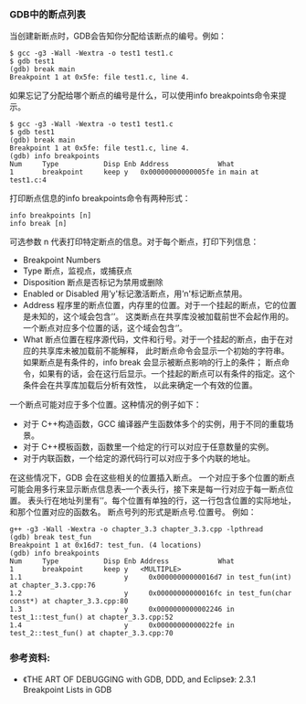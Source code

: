 ### GDB中的断点列表

当创建新断点时，GDB会告知你分配给该断点的编号。例如：

```
$ gcc -g3 -Wall -Wextra -o test1 test1.c
$ gdb test1
(gdb) break main
Breakpoint 1 at 0x5fe: file test1.c, line 4.
```

如果忘记了分配给哪个断点的编号是什么，可以使用info breakpoints命令来提示。

```
$ gcc -g3 -Wall -Wextra -o test1 test1.c
$ gdb test1
(gdb) break main
Breakpoint 1 at 0x5fe: file test1.c, line 4.
(gdb) info breakpoints
Num     Type           Disp Enb Address            What
1       breakpoint     keep y   0x00000000000005fe in main at test1.c:4
```

打印断点信息的info breakpoints命令有两种形式：
```
info breakpoints [n]
info break [n]
```
可选参数 n 代表打印特定断点的信息。对于每个断点，打印下列信息：
- Breakpoint Numbers
- Type 断点，监视点，或捕获点
- Disposition 断点是否标记为禁用或删除
- Enabled or Disabled 用’y'标记激活断点，用’n'标记断点禁用。
- Address 程序里的断点位置，内存里的位置。对于一个挂起的断点，它的位置是未知的，这个域会包含’<PENDING>’。
    这类断点在共享库没被加载前世不会起作用的。一个断点对应多个位置的话，这个域会包含‘<MULTPLE>’。
- What 断点位置在程序源代码，文件和行号。对于一个挂起的断点，由于在对应的共享库未被加载前不能解释，
    此时断点命令会显示一个初始的字符串。 如果断点是有条件的，info break 会显示被断点影响的行上的条件；
    断点命令，如果有的话，会在这行后显示。一个挂起的断点可以有条件的指定。这个条件会在共享库加载后分析有效性，
    以此来确定一个有效的位置。


一个断点可能对应于多个位置。这种情况的例子如下：
- 对于 C++构造函数，GCC 编译器产生函数体多个的实例，用于不同的重载场景。
- 对于 C++模板函数，函数里一个给定的行可以对应于任意数量的实例。
- 对于内联函数，一个给定的源代码行可以对应于多个内联的地址。

在这些情况下，GDB 会在这些相关的位置插入断点。
一个对应于多个位置的断点可能会用多行来显示断点信息表–一个表头行，接下来是每一行对应于每一断点位置。
表头行在地址列里有’<MULTIPLE>’。每个位置有单独的行，这一行包含位置的实际地址，和那个位置对应的函数名。
断点号列的形式是断点号.位置号。
例如：
```
g++ -g3 -Wall -Wextra -o chapter_3.3 chapter_3.3.cpp -lpthread
(gdb) break test_fun
Breakpoint 1 at 0x16d7: test_fun. (4 locations)
(gdb) info breakpoints
Num     Type           Disp Enb Address            What
1       breakpoint     keep y   <MULTIPLE>
1.1                         y     0x00000000000016d7 in test_fun(int) at chapter_3.3.cpp:76
1.2                         y     0x00000000000016fc in test_fun(char const*) at chapter_3.3.cpp:80
1.3                         y     0x0000000000002246 in test_1::test_fun() at chapter_3.3.cpp:52
1.4                         y     0x00000000000022fe in test_2::test_fun() at chapter_3.3.cpp:70
```


### 参考资料:
- 《THE ART OF DEBUGGING with GDB, DDD, and Eclipse》: 2.3.1 Breakpoint Lists in GDB
